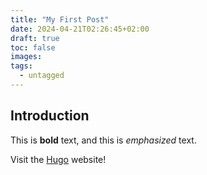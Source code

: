 ```yaml
---
title: "My First Post"
date: 2024-04-21T02:26:45+02:00
draft: true
toc: false
images:
tags:
  - untagged
---
```


## Introduction

This is **bold** text, and this is *emphasized* text.

Visit the [Hugo](https://gohugo.io) website!
